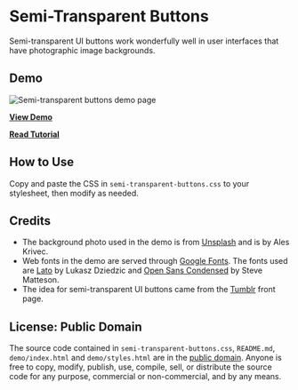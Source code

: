 # Semi-Transparent Buttons
Semi-transparent UI buttons work wonderfully well in user interfaces that have photographic image backgrounds.

## Demo
![Semi-transparent buttons demo page](http://cdn.sixrevisions.com/0482-01-semi-transparent-buttons-demo-page.jpg)

**[View Demo](http://cdn.sixrevisions.com/demos/semi-transparent-buttons/demo/index.html)**

**[Read Tutorial](http://sixrevisions.com/css/semi-transparent-buttons/)**

## How to Use
Copy and paste the CSS in `semi-transparent-buttons.css` to your stylesheet, then modify as needed.

## Credits
- The background photo used in the demo is from [Unsplash](https://unsplash.imgix.net/photo-1414170562806-9d670e90c091?q=75&fm=jpg&s=6c387bbc7da45696b37e293b15dfa535) and is by Ales Krivec.
- Web fonts in the demo are served through [Google Fonts](https://www.google.com/fonts). The fonts used are [Lato](https://www.google.com/fonts/specimen/Lato) by Lukasz Dziedzic and [Open Sans Condensed](https://www.google.com/fonts/specimen/Open+Sans+Condensed) by Steve Matteson.
- The idea for semi-transparent UI buttons came from the [Tumblr](https://www.tumblr.com/) front page.

## License: Public Domain
The source code contained in `semi-transparent-buttons.css`, `README.md`, `demo/index.html` and `demo/styles.html` are in the [public domain](https://github.com/sixrevisions/semi-transparent-buttons/blob/master/LICENSE). Anyone is free to copy, modify, publish, use, compile, sell, or distribute the source code for any purpose, commercial or non-commercial, and by any means.